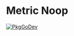# Metric Noop

[![PkgGoDev](https://pkg.go.dev/badge/go.opentelemetry.io/otel/metric/noop)](https://pkg.go.dev/go.opentelemetry.io/otel/metric/noop)
